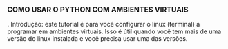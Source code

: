 ### COMO USAR O PYTHON COM AMBIENTES VIRTUAIS

. Introdução: este tutorial é para você configurar o linux (terminal) a programar em ambientes virtuais. Isso é útil quando você tem mais de uma versão do linux instalada e você precisa usar uma das versões.

